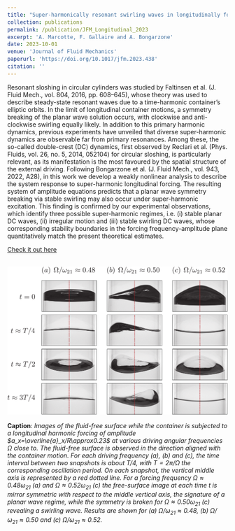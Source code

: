 ```yaml
---
title: "Super-harmonically resonant swirling waves in longitudinally forced circular cylinders"
collection: publications
permalink: /publication/JFM_Longitudinal_2023
excerpt: 'A. Marcotte, F. Gallaire and A. Bongarzone'
date: 2023-10-01
venue: 'Journal of Fluid Mechanics'
paperurl: 'https://doi.org/10.1017/jfm.2023.438'
citation: ''
---
```

Resonant sloshing in circular cylinders was studied by Faltinsen et al. (J. Fluid Mech., vol. 804, 2016, pp. 608–645), whose theory was used to describe steady-state resonant waves due to a time-harmonic container’s elliptic orbits. In the limit of longitudinal container motions, a symmetry breaking of the planar wave solution occurs, with clockwise and anti-clockwise swirling equally likely. In addition to this primary harmonic dynamics, previous experiments have unveiled that diverse super-harmonic dynamics are observable far from primary resonances. Among these, the so-called double-crest (DC) dynamics, first observed by Reclari et al. (Phys. Fluids, vol. 26, no. 5, 2014, 052104) for circular sloshing, is particularly relevant, as its manifestation is the most favoured by the spatial structure of the external driving. Following Bongarzone et al. (J. Fluid Mech., vol. 943, 2022, A28), in this work we develop a weakly nonlinear analysis to describe the system response to super-harmonic longitudinal forcing. The resulting system of amplitude equations predicts that a planar wave symmetry breaking via stable swirling may also occur under super-harmonic excitation. This finding is confirmed by our experimental observations, which identify three possible super-harmonic regimes, i.e. (i) stable planar DC waves, (ii) irregular motion and (iii) stable swirling DC waves, whose corresponding stability boundaries in the forcing frequency-amplitude plane quantitatively match the present theoretical estimates.

[Check it out here](http://Alessandro-Bongarzone.github.io/files/JFM_Super-harmonically-resonant-swirling-waves-in-longitudinally-forced-circular-cylinders.pdf)

<br/><img src='/images/JFM_Longitudinal_2023_GA.pdf'>

**Caption**: _Images of the fluid-free surface while the container is subjected to a longitudinal harmonic forcing of amplitude $a_x=\overline{a}_x/R\approx0.23$ at various driving angular frequencies $\Omega$ close to. The fluid-free surface is observed in the direction aligned with the container motion. For each driving frequency (a), (b) and (c), the time interval between two snapshots is about $T/4$, with $T=2\pi/\Omega$ the corresponding oscillation period. On each snapshot, the vertical middle axis is represented by a red dotted line. For a forcing frequency $\Omega\approx0.48\omega_{21}$ (a) and $\Omega\approx0.52\omega_{21}$ (c) the free-surface image at each time t is mirror symmetric with respect to the middle vertical axis, the signature of a planar wave regime, while the symmetry is broken for $\Omega\approx0.50\omega_{21}$ (c) revealing a swirling wave. Results are shown for (a) $\Omega/\omega_{21}\approx 0.48$, (b) $\Omega/\omega_{21}\approx0.50$ and (c) $\Omega/\omega_{21}\approx0.52$._

